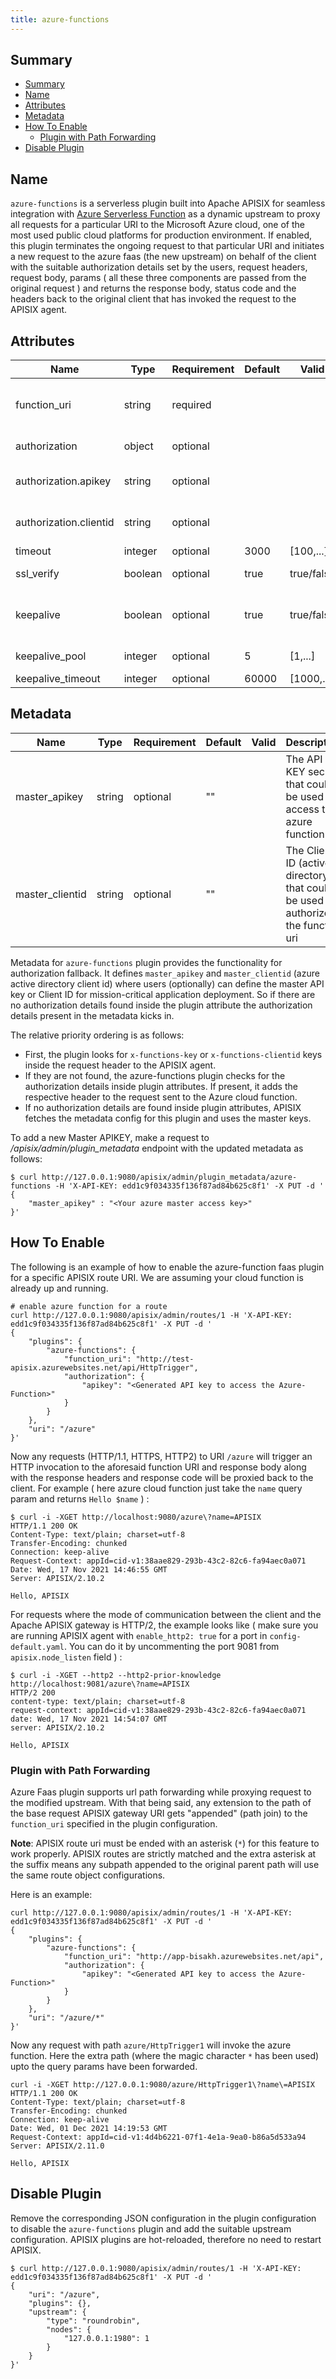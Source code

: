 ```yaml
---
title: azure-functions
---
```


<!--
#
# Licensed to the Apache Software Foundation (ASF) under one or more
# contributor license agreements.  See the NOTICE file distributed with
# this work for additional information regarding copyright ownership.
# The ASF licenses this file to You under the Apache License, Version 2.0
# (the "License"); you may not use this file except in compliance with
# the License.  You may obtain a copy of the License at
#
#     http://www.apache.org/licenses/LICENSE-2.0
#
# Unless required by applicable law or agreed to in writing, software
# distributed under the License is distributed on an "AS IS" BASIS,
# WITHOUT WARRANTIES OR CONDITIONS OF ANY KIND, either express or implied.
# See the License for the specific language governing permissions and
# limitations under the License.
#
-->

## Summary

- [Summary](#summary)
- [Name](#name)
- [Attributes](#attributes)
- [Metadata](#metadata)
- [How To Enable](#how-to-enable)
  - [Plugin with Path Forwarding](#plugin-with-path-forwarding)
- [Disable Plugin](#disable-plugin)

## Name

`azure-functions` is a serverless plugin built into Apache APISIX for seamless integration with [Azure Serverless Function](https://azure.microsoft.com/en-in/services/functions/) as a dynamic upstream to proxy all requests for a particular URI to the Microsoft Azure cloud, one of the most used public cloud platforms for production environment. If enabled, this plugin terminates the ongoing request to that particular URI and initiates a new request to the azure faas (the new upstream) on behalf of the client with the suitable authorization details set by the users, request headers, request body, params ( all these three components are passed from the original request ) and returns the response body, status code and the headers back to the original client that has invoked the request to the APISIX agent.

## Attributes

| Name             | Type   | Requirement  | Default      | Valid       | Description                                                                                |
| -----------      | ------ | -----------  | -------      | -----       | ------------------------------------------------------------                               |
| function_uri      | string | required    |          |   | The azure function endpoint which triggers the serverless function code (eg. http://test-apisix.azurewebsites.net/api/HttpTrigger).   |
| authorization   | object | optional    |         |     |  Authorization credentials to access the cloud function.                                                             |
| authorization.apikey | string | optional    |             |     | Field inside _authorization_. The generate API Key to authorize requests to that endpoint. |                         |
| authorization.clientid | string | optional    |             |     | Field inside _authorization_. The Client ID ( azure active directory ) to authorize requests to that endpoint. |                         |
| timeout  | integer | optional    | 3000           | [100,...]     | Proxy request timeout in milliseconds.   |
| ssl_verify  | boolean | optional    | true           | true/false     | If enabled performs SSL verification of the server.                     |
| keepalive  | boolean | optional    | true           | true/false     | To reuse the same proxy connection in near future. Set to false to disable keepalives and immediately close the connection.                    |
| keepalive_pool  | integer | optional    | 5          | [1,...]     | The maximum number of connections in the pool.              |
| keepalive_timeout  | integer | optional    | 60000           | [1000,...]     |  The maximal idle timeout (ms).                     |

## Metadata

| Name                  | Type    | Requirement |     Default     | Valid         | Description                                                            |
| -----------           | ------  | ----------- |      -------    | -----         | ---------------------------------------------------------------------- |
| master_apikey         | string  | optional    |  ""             |               | The API KEY secret that could be used to access the azure function uri.                                     |
| master_clientid       | string  | optional    |   ""            |               | The Client ID (active directory) that could be used the authorize the function uri                                         |

Metadata for `azure-functions` plugin provides the functionality for authorization fallback. It defines `master_apikey` and `master_clientid` (azure active directory client id) where users (optionally) can define the master API key or Client ID for mission-critical application deployment. So if there are no authorization details found inside the plugin attribute the authorization details present in the metadata kicks in.

The relative priority ordering is as follows:

- First, the plugin looks for `x-functions-key` or `x-functions-clientid` keys inside the request header to the APISIX agent.
- If they are not found, the azure-functions plugin checks for the authorization details inside plugin attributes. If present, it adds the respective header to the request sent to the Azure cloud function.
- If no authorization details are found inside plugin attributes, APISIX fetches the metadata config for this plugin and uses the master keys.

To add a new Master APIKEY, make a request to _/apisix/admin/plugin_metadata_ endpoint with the updated metadata as follows:

```shell
$ curl http://127.0.0.1:9080/apisix/admin/plugin_metadata/azure-functions -H 'X-API-KEY: edd1c9f034335f136f87ad84b625c8f1' -X PUT -d '
{
    "master_apikey" : "<Your azure master access key>"
}'
```

## How To Enable

The following is an example of how to enable the azure-function faas plugin for a specific APISIX route URI. We are assuming your cloud function is already up and running.

```shell
# enable azure function for a route
curl http://127.0.0.1:9080/apisix/admin/routes/1 -H 'X-API-KEY: edd1c9f034335f136f87ad84b625c8f1' -X PUT -d '
{
    "plugins": {
        "azure-functions": {
            "function_uri": "http://test-apisix.azurewebsites.net/api/HttpTrigger",
            "authorization": {
                "apikey": "<Generated API key to access the Azure-Function>"
            }
        }
    },
    "uri": "/azure"
}'
```

Now any requests (HTTP/1.1, HTTPS, HTTP2) to URI `/azure` will trigger an HTTP invocation to the aforesaid function URI and response body along with the response headers and response code will be proxied back to the client. For example ( here azure cloud function just take the `name` query param and returns `Hello $name` ) :

```shell
$ curl -i -XGET http://localhost:9080/azure\?name=APISIX
HTTP/1.1 200 OK
Content-Type: text/plain; charset=utf-8
Transfer-Encoding: chunked
Connection: keep-alive
Request-Context: appId=cid-v1:38aae829-293b-43c2-82c6-fa94aec0a071
Date: Wed, 17 Nov 2021 14:46:55 GMT
Server: APISIX/2.10.2

Hello, APISIX
```

For requests where the mode of communication between the client and the Apache APISIX gateway is HTTP/2, the example looks like ( make sure you are running APISIX agent with `enable_http2: true` for a port in `config-default.yaml`. You can do it by uncommenting the port 9081 from `apisix.node_listen` field ) :

```shell
$ curl -i -XGET --http2 --http2-prior-knowledge http://localhost:9081/azure\?name=APISIX
HTTP/2 200
content-type: text/plain; charset=utf-8
request-context: appId=cid-v1:38aae829-293b-43c2-82c6-fa94aec0a071
date: Wed, 17 Nov 2021 14:54:07 GMT
server: APISIX/2.10.2

Hello, APISIX
```

### Plugin with Path Forwarding

Azure Faas plugin supports url path forwarding while proxying request to the modified upstream. With that being said, any extension to the path of the base request APISIX gateway URI gets "appended" (path join) to the `function_uri` specified in the plugin configuration.

**Note**: APISIX route uri must be ended with an asterisk (`*`) for this feature to work properly. APISIX routes are strictly matched and the extra asterisk at the suffix means any subpath appended to the original parent path will use the same route object configurations.

Here is an example:

```shell
curl http://127.0.0.1:9080/apisix/admin/routes/1 -H 'X-API-KEY: edd1c9f034335f136f87ad84b625c8f1' -X PUT -d '
{
    "plugins": {
        "azure-functions": {
            "function_uri": "http://app-bisakh.azurewebsites.net/api",
            "authorization": {
                "apikey": "<Generated API key to access the Azure-Function>"
            }
        }
    },
    "uri": "/azure/*"
}'
```

Now any request with path `azure/HttpTrigger1` will invoke the azure function. Here the extra path (where the magic character `*` has been used) upto the query params have been forwarded.

```shell
curl -i -XGET http://127.0.0.1:9080/azure/HttpTrigger1\?name\=APISIX
HTTP/1.1 200 OK
Content-Type: text/plain; charset=utf-8
Transfer-Encoding: chunked
Connection: keep-alive
Date: Wed, 01 Dec 2021 14:19:53 GMT
Request-Context: appId=cid-v1:4d4b6221-07f1-4e1a-9ea0-b86a5d533a94
Server: APISIX/2.11.0

Hello, APISIX
```

## Disable Plugin

Remove the corresponding JSON configuration in the plugin configuration to disable the `azure-functions` plugin and add the suitable upstream configuration.
APISIX plugins are hot-reloaded, therefore no need to restart APISIX.

```shell
$ curl http://127.0.0.1:9080/apisix/admin/routes/1 -H 'X-API-KEY: edd1c9f034335f136f87ad84b625c8f1' -X PUT -d '
{
    "uri": "/azure",
    "plugins": {},
    "upstream": {
        "type": "roundrobin",
        "nodes": {
            "127.0.0.1:1980": 1
        }
    }
}'
```
